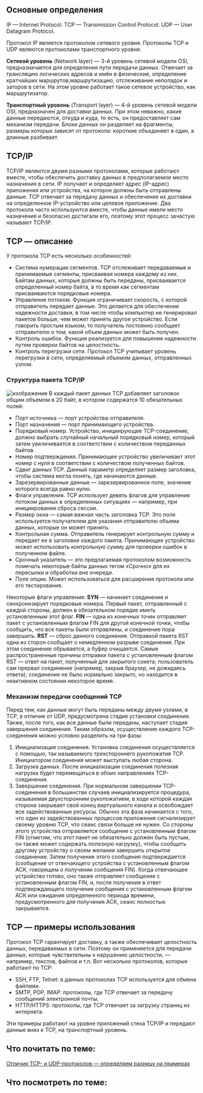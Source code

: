 ## Основные определения

IP — Internet Protocol.
TCP — Transmission Control Protocol.
UDP — User Datagram Protocol.

Протокол IP является протоколом сетевого уровня.
Протоколы TCP и UDP являются протоколами транспортного уровня.

**Сетевой уровень** (Network layer) — 3-й уровень сетевой модели OSI, предназначается для определения пути передачи данных. Отвечает за трансляцию логических адресов и имён в физические, определение кратчайших маршрутов,маршрутизацию, отслеживание неполадок и заторов в сети. На этом уровне работает такое сетевое устройство, как маршрутизатор. 

**Транспортный уровень** (Transport layer) — 4-й уровень сетевой модели OSI, предназначен для доставки данных. При этом неважно, какие данные передаются, откуда и куда, то есть, он предоставляет сам механизм передачи. Блоки данных он разделяет на фрагменты, размеры которых зависят от протокола: короткие объединяет в один, а длинные разбивает.

## TCP/IP

TCP/IP являются двумя разными протоколами, которые работают вместе, чтобы обеспечить доставку данных в предполагаемое место назначения в сети. IP получает и определяет адрес (IP-адрес) приложения или устройства, на которое должны быть отправлены данные. TCP отвечает за передачу данных и обеспечение их доставки на определенное IP-устройство или целевое приложение. Два протокола часто используются вместе, чтобы данные имели место назначения и безопасно достигали его, поэтому этот процесс зачастую называют TCP/IP.

## TCP — описание
У протокола TCP есть несколько особенностей:

- Система нумерации сегментов. TCP отслеживает передаваемые и принимаемые сегменты, присваивая номера каждому из них. Байтам данных, которые должны быть переданы, присваивается определенный номер байта, в то время как сегментам присваиваются порядковые номера.
- Управление потоком. Функция ограничивает скорость, с которой отправитель передает данные. Это делается для обеспечения надежности доставки, в том числе чтобы компьютер не генерировал пакетов больше, чем может принять другое устройство. Если говорить простым языком, то получатель постоянно сообщает отправителю о том, какой объем данных может быть получен.
- Контроль ошибок. Функция реализуется для повышения надежности путем проверки байтов на целостность.
- Контроль перегрузки сети. Протокол TCP учитывает уровень перегрузки в сети, определяемый объемом данных, отправленных узлом.

### Структура пакета TCP/IP
![изображение](https://user-images.githubusercontent.com/62937015/212536863-e5cb813c-d4a6-467e-86ed-7f9697de3e8e.png)
В каждый пакет данных TCP добавляет заголовок общим объемом в 20 байт, в котором содержатся 10 обязательных полей:

- Порт источника — порт устройства-отправителя.
- Порт назначения — порт принимающего устройства.
- Порядковый номер. Устройство, инициирующее TCP-соединение, должно выбрать случайный начальный порядковый номер, который затем увеличивается в соответствии с количеством переданных байтов.
- Номер подтверждения. Принимающее устройство увеличивает этот номер с нуля в соответствии с количеством полученных байтов.
- Сдвиг данных TCP. Данный параметр определяет размер заголовка, чтобы система могла понять, где начинаются данные.
- Зарезервированные данные — зарезервированное поле, значение которого всегда равно нулю.
- Флаги управления. TCP использует девять флагов для управления потоком данных в определенных ситуациях — например, при инициировании сброса сессии.
- Размер окна — самая важная часть заголовка TCP. Это поле используется получателем для указания отправителю объема данных, которые он может принять.
- Контрольная сумма. Отправитель генерирует контрольную сумму и передает ее в заголовке каждого пакета. Принимающее устройство может использовать контрольную сумму для проверки ошибок в полученном файле.
- Срочный указатель — это предлагаемая протоколом возможность помечать некоторые байты данных тегом «Срочно» для их пересылки и обработки вне очереди.
- Поле опции. Может использоваться для расширения протокола или его тестирования.

Некоторые флаги управления:
**SYN** — начинает соединение и синхронизирует порядковые номера. Первый пакет, отправленный с каждой стороны, должен в обязательном порядке иметь установленным этот флаг.
**FIN** — одна из конечных точек отправляет пакет с установленным флагом FIN для другой конечной точки, чтобы сообщить, что все пакеты были отправлены, и соединение пора завершить.
**RST** — сброс данного соединения. Отправкой пакета RST одна из сторон сообщает о немедленном разрыве соединения. При этом соединение обрывается, а буфер очищается. Самые распространенные причины отправки пакета с установленным флагом RST — ответ на пакет, полученный для закрытого сокета; пользователь сам прервал соединение (например, закрыв браузер, не дожидаясь ответа); соединение не было нормально закрыто, но находится в неактивном состоянии некоторое время.

### Механизм передачи сообщений TCP
Перед тем, как данные могут быть переданы между двумя узлами, в TCP, в отличие от UDP, предусмотрена стадия установки соединения. Также, после того, как все данные были переданы, наступает стадия завершения соединения. Таким образом, осуществление каждого TCP-соединения можно условно разделить на три фазы:

1) Инициализация соединения.
Установка соединения осуществляется с помощью, так называемого трехстороннего рукопожатия TCP. Инициатором соединения может выступать любая сторона.
2) Загрузка данных.
После инициализации соединения полезная нагрузка будет перемещаться в обоих направлениях TCP-соединения.
3) Завершение соединения.
При нормальном завершении TCP-соединения в большинстве случаев инициализируется процедура, называемая двухсторонним рукопожатием, в ходе которой каждая сторона закрывает свой конец виртуального канала и освобождает все задействованные ресурсы. Обычно эта фаза начинается с того, что один из задействованных процессов приложения сигнализирует своему уровню TCP, что сеанс связи больше не нужен. Со стороны этого устройства отправляется сообщение с установленным флагом FIN (отметим, что этот пакет не обязательно должен быть пустым, он также может содержать полезную нагрузку), чтобы сообщить другому устройству о своем желании завершить открытое соединение. Затем получение этого сообщения подтверждается (сообщение от отвечающего устройства с установленным флагом ACK, говорящем о получении сообщения FIN). Когда отвечающее устройство готово, оно также отправляет сообщение с установленным флагом FIN, и, после получения в ответ подтверждающего получение сообщения с установленным флагом ACK или ожидания определенного периода времени, предусмотренного для получения ACK, сеанс полностью закрывается. 

## TCP — примеры использования
Протокол TCP гарантирует доставку, а также обеспечивает целостность данных, передаваемых в сети. Поэтому он применяется для передачи данных, которые чувствительны к нарушению целостности, — например, текстов, файлов и т.п. Вот несколько протоколов, которые работают по TCP: 

- SSH, FTP, Telnet: в данных протоколах TCP используется для обмена файлами.
- SMTP, POP, IMAP: протоколы, где TCP отвечает за передачу сообщений электронной почты.
- HTTP/HTTPS: протоколы, где TCP отвечает за загрузку страниц из интернета.

Эти примеры работают на уровне приложений стека TCP/IP и передают данные вниз к TCP, на транспортный уровень.

## Что почитать по теме:
[Отличия TCP- и UDP-протоколов — определяем разницу на примерах](https://selectel.ru/blog/tcp-vs-udp/)
## Что посмотреть по теме:
